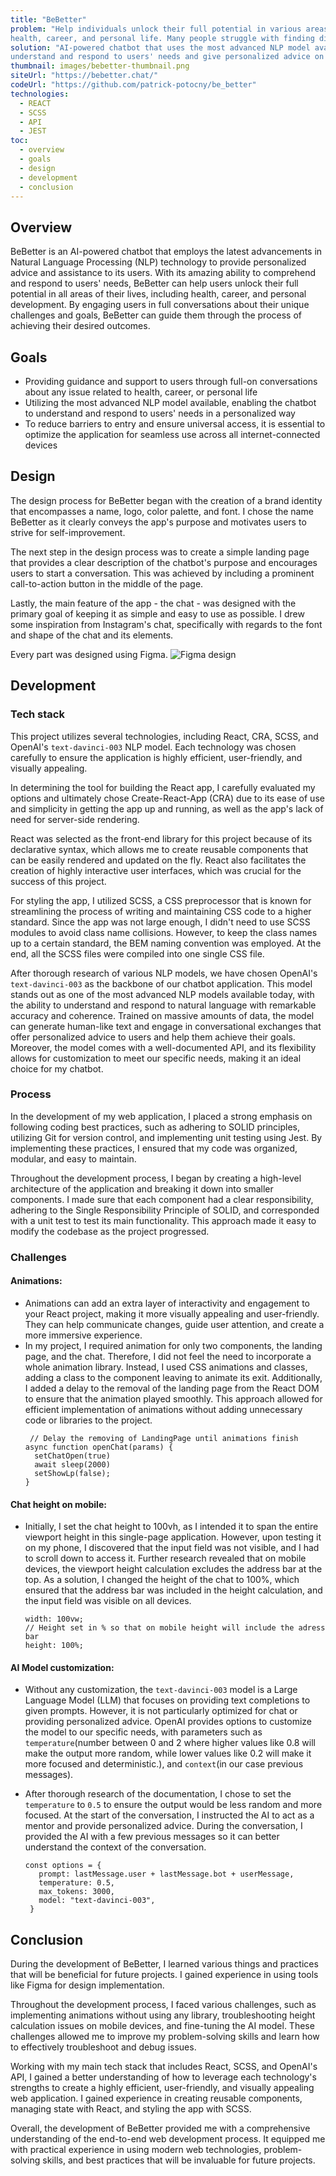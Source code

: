 ```yaml
---
title: "BeBetter"
problem: "Help individuals unlock their full potential in various areas of their lives such as 
health, career, and personal life. Many people struggle with finding direction and purpose in their lives."
solution: "AI-powered chatbot that uses the most advanced NLP model available. That enables it to 
understand and respond to users' needs and give personalized advice on any topic."
thumbnail: images/bebetter-thumbnail.png
siteUrl: "https://bebetter.chat/"
codeUrl: "https://github.com/patrick-potocny/be_better"
technologies:
  - REACT
  - SCSS
  - API
  - JEST
toc: 
  - overview
  - goals
  - design
  - development
  - conclusion
---
```


## Overview

BeBetter is an AI-powered chatbot that employs the latest advancements in Natural Language Processing (NLP) technology to provide personalized advice and assistance to its users. With its amazing ability to comprehend and respond to users' needs, BeBetter can help users unlock their full potential in all areas of their lives, including health, career, and personal development. By engaging users in full conversations about their unique challenges and goals, BeBetter can guide them through the process of achieving their desired outcomes.

## Goals

- Providing guidance and support to users through full-on conversations about any issue related to health, career, or personal life
- Utilizing the most advanced NLP model available, enabling the chatbot to understand and respond to users' needs in a personalized way
- To reduce barriers to entry and ensure universal access, it is essential to optimize the application for seamless use across all internet-connected devices

## Design

The design process for BeBetter began with the creation of a brand identity that encompasses a name, logo, color palette, and font. I chose the name BeBetter as it clearly conveys the app's purpose and motivates users to strive for self-improvement.

The next step in the design process was to create a simple landing page that provides a clear description of the chatbot's purpose and encourages users to start a conversation. This was achieved by including a prominent call-to-action button in the middle of the page.

Lastly, the main feature of the app - the chat - was designed with the primary goal of keeping it as simple and easy to use as possible. I drew some inspiration from Instagram's chat, specifically with regards to the font and shape of the chat and its elements.

Every part was designed using Figma.
![Figma design](/images/bebetter-figma.png)

## Development

### Tech stack

This project utilizes several technologies, including React, CRA, SCSS, and OpenAI's `text-davinci-003` NLP model. Each technology was chosen carefully to ensure the application is highly efficient, user-friendly, and visually appealing.

In determining the tool for building the React app, I carefully evaluated my options and ultimately chose Create-React-App (CRA) due to its ease of use and simplicity in getting the app up and running, as well as the app's lack of need for server-side rendering.

React was selected as the front-end library for this project because of its declarative syntax, which allows me to create reusable components that can be easily rendered and updated on the fly. React also facilitates the creation of highly interactive user interfaces, which was crucial for the success of this project.

For styling the app, I utilized SCSS, a CSS preprocessor that is known for streamlining the process of writing and maintaining CSS code to a higher standard. Since the app was not large enough, I didn't need to use SCSS modules to avoid class name collisions. However, to keep the class names up to a certain standard, the BEM naming convention was employed. At the end, all the SCSS files were compiled into one single CSS file.

After thorough research of various NLP models, we have chosen OpenAI's `text-davinci-003` as the backbone of our chatbot application. This model stands out as one of the most advanced NLP models available today, with the ability to understand and respond to natural language with remarkable accuracy and coherence. Trained on massive amounts of data, the model can generate human-like text and engage in conversational exchanges that offer personalized advice to users and help them achieve their goals. Moreover, the model comes with a well-documented API, and its flexibility allows for customization to meet our specific needs, making it an ideal choice for my chatbot.

### Process

In the development of my web application, I placed a strong emphasis on following coding best practices, such as adhering to SOLID principles, utilizing Git for version control, and implementing unit testing using Jest. By implementing these practices, I ensured that my code was organized, modular, and easy to maintain.

Throughout the development process, I began by creating a high-level architecture of the application and breaking it down into smaller components. I made sure that each component had a clear responsibility, adhering to the Single Responsibility Principle of SOLID, and corresponded with a unit test to test its main functionality. This approach made it easy to modify the codebase as the project progressed.

### Challenges

#### **Animations:**

- Animations can add an extra layer of interactivity and engagement to your React project, making it more visually appealing and user-friendly. They can help communicate changes, guide user attention, and create a more immersive experience.
- In my project, I required animation for only two components, the landing page, and the chat. Therefore, I did not feel the need to incorporate a whole animation library. Instead, I used CSS animations and classes, adding a class to the component leaving to animate its exit. Additionally, I added a delay to the removal of the landing page from the React DOM to ensure that the animation played smoothly. This approach allowed for efficient implementation of animations without adding unnecessary code or libraries to the project.
  ```
   // Delay the removing of LandingPage until animations finish
  async function openChat(params) {
    setChatOpen(true)
    await sleep(2000)
    setShowLp(false);
  }
  ```

#### **Chat height on mobile:**

- Initially, I set the chat height to 100vh, as I intended it to span the entire viewport height in this single-page application. However, upon testing it on my phone, I discovered that the input field was not visible, and I had to scroll down to access it. Further research revealed that on mobile devices, the viewport height calculation excludes the address bar at the top. As a solution, I changed the height of the chat to 100%, which ensured that the address bar was included in the height calculation, and the input field was visible on all devices.

  ```
  width: 100vw;
  // Height set in % so that on mobile height will include the adress bar
  height: 100%;
  ```

#### **AI Model customization:**

- Without any customization, the `text-davinci-003` model is a Large Language Model (LLM) that focuses on providing text completions to given prompts. However, it is not particularly optimized for chat or providing personalized advice. OpenAI provides options to customize the model to our specific needs, with parameters such as `temperature`(number between 0 and 2 where higher values like 0.8 will make the output more random, while lower values like 0.2 will make it more focused and deterministic.), and `context`(in our case previous messages). 
- After thorough research of the documentation, I chose to set the `temperature` to `0.5` to ensure the output would be less random and more focused. At the start of the conversation, I instructed the AI to act as a mentor and provide personalized advice. During the conversation, I provided the AI with a few previous messages so it can better understand the context of the conversation.

  ```
  const options = {
     prompt: lastMessage.user + lastMessage.bot + userMessage,
     temperature: 0.5,
     max_tokens: 3000,
     model: "text-davinci-003",
   }
  ```

## Conclusion

During the development of BeBetter, I learned various things and practices that will be beneficial for future projects. I gained experience in using tools like Figma for design implementation.

Throughout the development process, I faced various challenges, such as implementing animations without using any library, troubleshooting height calculation issues on mobile devices, and fine-tuning the AI model. These challenges allowed me to improve my problem-solving skills and learn how to effectively troubleshoot and debug issues.

Working with my main tech stack that includes React, SCSS, and OpenAI's API, I gained a better understanding of how to leverage each technology's strengths to create a highly efficient, user-friendly, and visually appealing web application. I gained experience in creating reusable components, managing state with React, and styling the app with SCSS.

Overall, the development of BeBetter provided me with a comprehensive understanding of the end-to-end web development process. It equipped me with practical experience in using modern web technologies, problem-solving skills, and best practices that will be invaluable for future projects.
